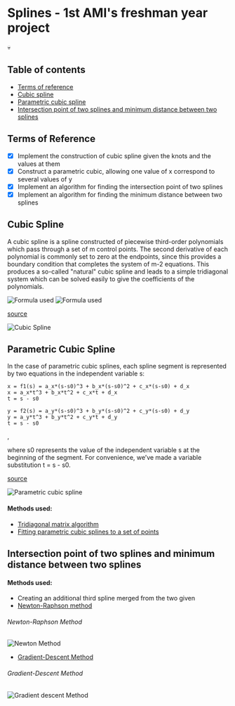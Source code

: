 # Splines - 1st AMI's freshman year project 
:skull:
## Table of contents
* [Terms of reference](#terms-of-reference)
* [Cubic spline](#cubic-spline)
* [Parametric cubic spline](#parametric-cubic-spline)
* [Intersection point of two splines and minimum distance between two splines](#intersection-point-of-two-splines-and-minimum-distance-between-two-splines)

## Terms of Reference
 
- [x] Implement the construction of cubic spline given the knots and the values at them
- [x] Construct a parametric cubic, allowing one value of x correspond to several values of y
- [x] Implement an algorithm for finding the intersection point of two splines
- [x] Implement an algorithm for finding the minimum distance between two splines

## Cubic Spline
A cubic spline is a spline constructed of piecewise third-order polynomials which pass through a set of m control points. The second derivative of each polynomial is commonly set to zero at the endpoints, since this provides a boundary condition that completes the system of m-2 equations. This produces a so-called "natural" cubic spline and leads to a simple tridiagonal system which can be solved easily to give the coefficients of the polynomials.

![Formula used](https://i.imgur.com/0lU4qyO.png)
![Formula used](https://i.imgur.com/8lzXqOJ.png)

[source](http://statistica.ru/branches-maths/interpolyatsiya-splaynami-teor-osnovy/)


![Cubic Spline](https://blogs.sas.com/content/iml/files/2020/05/cubicInterp1.png)
	
## Parametric Cubic Spline
In the case of parametric cubic
splines, each spline segment is represented by two equations in the independent variable s:
```
x = f1(s) = a_x*(s-s0)^3 + b_x*(s-s0)^2 + c_x*(s-s0) + d_x
x = a_x*t^3 + b_x*t^2 + c_x*t + d_x
t = s - s0

y = f2(s) = a_y*(s-s0)^3 + b_y*(s-s0)^2 + c_y*(s-s0) + d_y
y = a_y*t^3 + b_y*t^2 + c_y*t + d_y
t = s - s0
```
, 

where s0 represents the value of the independent variable s at the beginning of the segment. For convenience,
we’ve made a variable substitution t = s - s0.

[source](https://www.physicsforums.com/attachments/parametric-spline-tutorialv2-pdf.12898/) 


![Parametric cubic spline](https://i.stack.imgur.com/7hbgQ.png)

#### Methods used:
* [Tridiagonal matrix algorithm](https://en.wikipedia.org/wiki/Tridiagonal_matrix_algorithm)
* [Fitting parametric cubic splines to a set of points](https://www.physicsforums.com/attachments/parametric-spline-tutorialv2-pdf.12898)

## Intersection point of two splines and minimum distance between two splines

#### Methods used:
* Creating an additional third spline merged from the two given
* [Newton-Raphson method](https://en.wikipedia.org/wiki/Newton%27s_method)
###### Newton-Raphson Method 
![Newton Method](https://media.geeksforgeeks.org/wp-content/cdn-uploads/newtonRaphsonMethod.png)
* [Gradient-Descent Method](https://hal.archives-ouvertes.fr/hal-03854553/file/annpr.pdf)
###### Gradient-Descent Method
![Gradient descent Method](https://miro.medium.com/max/1400/1*jNyE54fTVOH1203IwYeNEg.png)
